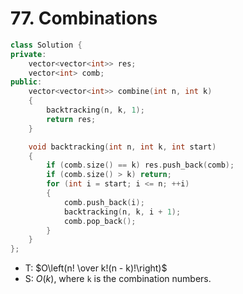 # 77. Combinations

```cpp
class Solution {
private:
    vector<vector<int>> res;
    vector<int> comb;
public:
    vector<vector<int>> combine(int n, int k)
    {
        backtracking(n, k, 1);
        return res;
    }

    void backtracking(int n, int k, int start)
    {
        if (comb.size() == k) res.push_back(comb);
        if (comb.size() > k) return;
        for (int i = start; i <= n; ++i)
        {
            comb.push_back(i);
            backtracking(n, k, i + 1);
            comb.pop_back();
        }
    }
};
```

- T: $O\left(n! \over k!(n - k)!\right)$
- S: $O(k)$, where `k` is the combination numbers.
